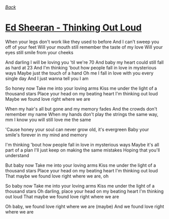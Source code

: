 ###### [Back](../Readme.md)
# [Ed Sheeran - Thinking Out Loud](tabs.md)

When your legs don't work like they used to before
And I can't sweep you off of your feet
Will your mouth still remember the taste of my love
Will your eyes still smile from your cheeks

And darling I will be loving you 'til we're 70
And baby my heart could still fall as hard at 23
And I'm thinking 'bout how people fall in love in mysterious ways
Maybe just the touch of a hand
Oh me I fall in love with you every single day
And I just wanna tell you I am

So honey now
Take me into your loving arms
Kiss me under the light of a thousand stars
Place your head on my beating heart
I'm thinking out loud
Maybe we found love right where we are

When my hair's all but gone and my memory fades
And the crowds don't remember my name
When my hands don't play the strings the same way, mm
I know you will still love me the same

'Cause honey your soul can never grow old, it's evergreen
Baby your smile's forever in my mind and memory

I'm thinking 'bout how people fall in love in mysterious ways
Maybe it's all part of a plan
I'll just keep on making the same mistakes
Hoping that you'll understand

But baby now
Take me into your loving arms
Kiss me under the light of a thousand stars
Place your head on my beating heart
I'm thinking out loud
That maybe we found love right where we are, oh

So baby now
Take me into your loving arms
Kiss me under the light of a thousand stars
Oh darling, place your head on my beating heart
I'm thinking out loud
That maybe we found love right where we are

Oh baby, we found love right where we are (maybe)
And we found love right where we are

